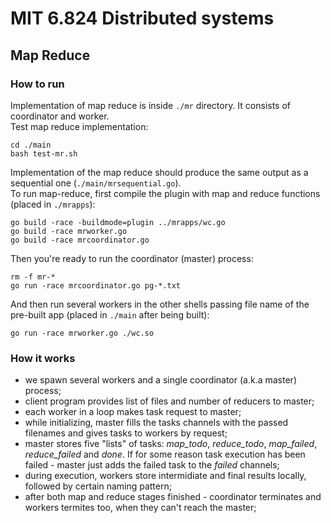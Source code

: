 # MIT 6.824 Distributed systems  

## Map Reduce  

### How to run  
Implementation of map reduce is inside `./mr` directory. It consists of coordinator and worker.  
Test map reduce implementation:  
```
cd ./main 
bash test-mr.sh
```  
Implementation of the map reduce should produce the same output as a sequential one (`./main/mrsequential.go`).  
To run map-reduce, first compile the plugin with map and reduce functions (placed in `./mrapps`):  
```
go build -race -buildmode=plugin ../mrapps/wc.go
go build -race mrworker.go
go build -race mrcoordinator.go
```  
Then you're ready to run the coordinator (master) process:
```
rm -f mr-*
go run -race mrcoordinator.go pg-*.txt
```  
And then run several workers in the other shells passing file name of the pre-built app (placed in `./main` after being built):  
```
go run -race mrworker.go ./wc.so
```  

### How it works  
  - we spawn several workers and a single coordinator (a.k.a master) process;  
  - client program provides list of files and number of reducers to master;  
  - each worker in a loop makes task request to master;  
  - while initializing, master fills the tasks channels with the passed filenames and gives tasks to workers by request;  
  - master stores five "lists" of tasks: *map_todo*, *reduce_todo*, *map_failed*, *reduce_failed* and *done*. If for some reason task execution has been failed - master just adds the failed task to the *failed* channels;  
  - during execution, workers store intermidiate and final results locally, followed by certain naming pattern;  
  - after both map and reduce stages finished - coordinator terminates and workers termites too, when they can't reach the master;  
